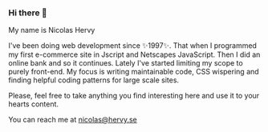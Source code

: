 ### Hi there 👋

My name is Nicolas Hervy

I've been doing web development since ✨1997✨. That when I programmed my first e-commerce site in Jscript and Netscapes JavaScript. Then I did an online bank and so it continues. Lately I've started limiting my scope to purely front-end. My focus is writing maintainable code, CSS wispering and finding helpful coding patterns for large scale sites.

Please, feel free to take anything you find interesting here and use it to your hearts content.

You can reach me at [nicolas@hervy.se](nicols@hervy.se)

<!--
**nicatspark/nicatspark** is a ✨ _special_ ✨ repository because its `README.md` (this file) appears on your GitHub profile.

Here are some ideas to get you started:

- 🔭 I’m currently working on ...
- 🌱 I’m currently learning ...
- 👯 I’m looking to collaborate on ...
- 🤔 I’m looking for help with ...
- 💬 Ask me about ...
- 📫 How to reach me: ...
- 😄 Pronouns: ...
- ⚡ Fun fact: ...
-->
